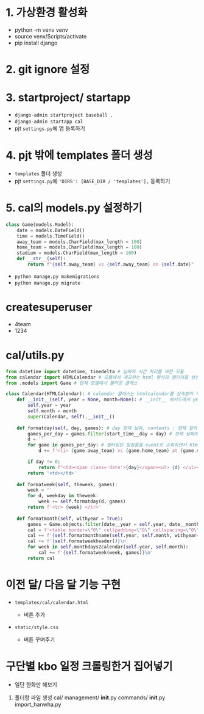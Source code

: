 # 1. 가상환경 활성화
- python -m venv venv
- source venv/Scripts/activate
- pip install django

# 2. git ignore 설정

# 3. startproject/ startapp
- `django-admin startproject baseball .`
- `django-admin startapp cal`
- pjt `settings.py`에 앱 등록하기

# 4. pjt 밖에 templates 폴더 생성
- `templates` 폴더 생성
- pjt `settings.py`에 `'DIRS': [BASE_DIR / 'templates'],` 등록하기

# 5. cal의 models.py 설정하기 
``` python
class Game(models.Model):
    date = models.DateField()
    time = models.TimeField()
    away_team = models.CharField(max_length = 100)
    home_team = models.CharField(max_length = 100)
    stadium = models.CharField(max_length = 100)
    def __str__(self):
        return f"{self.away_team} vs {self.away_team} on {self.date}"
```
- `python manage.py makemigrations`
- `python manage.py migrate`

# createsuperuser
- 4team
- 1234 

# cal/utils.py
```python
from datetime import datetime, timedelta # 날짜와 시간 처리를 위한 모듈
from calendar import HTMLCalendar # 모듈에서 제공하는 html 형식의 캘린더를 생성하는 클래스
from .models import Game # 현재 모델에서 불러온 클래스 

class Calendar(HTMLCalendar): # calemdar 클래스는 htmlcalendar를 상속받아 특정 연도와 월을 받아 캘린더를 생성하도록함
    def __init__(self, year = None, month=None): # __init__ 메서드에서 year와 month를 받아서 인스턴스 변수로 저장
        self.year = year
        self.month = month
        super(Calendar, self).__init__()
    
    def formatday(self, day, games): # day 현재 날짜, contents : 현재 달의 모든 일정 데이터 
        games_per_day = games.filter(start_time__day = day) # 현재 날짜에 해당하는 일정만 필터링링
        d = ''
        for game in games_per_day: # 필터링된 일정들을 event로 순회하면서 html 리스트 아이템(li)로 만들어서 d에 추가 
            d += f'<li> {game.away_team} vs {game.home_team} at {game.stadium} </li> ' 

        if day != 0:
            return f"<td><span class='date'>{day}</span><ul> {d} </ul></td>"
        return '<td></td>'
    
    def formatweek(self, theweek, games):
        week = ''
        for d, weekday in theweek:
            week += self.formatday(d, games)
        return f'<tr> {week} </tr>'
    
    def formatmonth(self, withyear = True):
        games = Game.objects.filter(date__year = self.year, date__month=self.month)
        cal = f'<table border=\"0\" cellpadding=\"0\" cellspacing=\"0\" class=\"calendar\">\n'
        cal += f'{self.formatmonthname(self.year, self.month, withyear=withyear)}\n'
        cal += f'{self.formatweekheader()}\n'
        for week in self.monthdays2calendar(self.year, self.month):
            cal += f'{self.formatweek(week, games)}\n'
        return cal
```

# 이전 달/ 다음 달 기능 구현 



- `templates/cal/calendar.html`
    - 버튼 추가 


- `static/style.css`
    - 버튼 꾸며주기


# 구단별 kbo 일정 크롤링한거 집어넣기 
- 일단 한화만 해보기
1. 폴더랑 파일 생성 
cal/
  management/
    __init__.py
    commands/
      __init__.py
      import_hanwha.py 